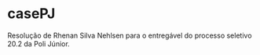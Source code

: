 # casePJ
Resolução de Rhenan Silva Nehlsen para o entregável do processo seletivo 20.2 da Poli Júnior. 

